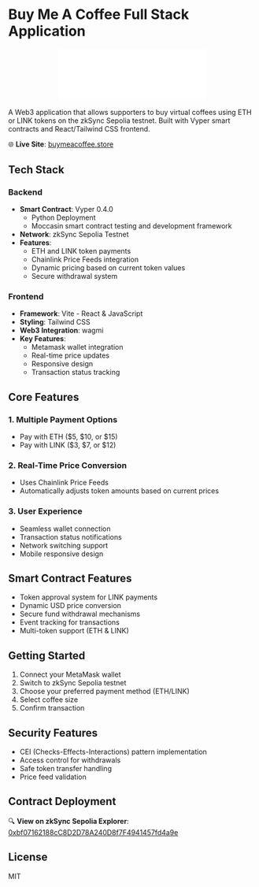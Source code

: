 # Buy Me A Coffee Full Stack Application

<p align="center">
  <img src="1-frontend/buy-me-a-coffee/public/images/buymeacoffee.svg" alt="Buy Me A Coffee Logo" width="300"/>
</p>

A Web3 application that allows supporters to buy virtual coffees using ETH or LINK tokens on the zkSync Sepolia testnet. Built with Vyper smart contracts and React/Tailwind CSS frontend.

🌐 **Live Site**: [buymeacoffee.store](https://buymeacoffee.store/)

## Tech Stack

### Backend
- **Smart Contract**: Vyper 0.4.0
  - Python Deployment
  - Moccasin smart contract testing and development framework
- **Network**: zkSync Sepolia Testnet
- **Features**:
  - ETH and LINK token payments
  - Chainlink Price Feeds integration
  - Dynamic pricing based on current token values
  - Secure withdrawal system

### Frontend
- **Framework**: Vite - React & JavaScript
- **Styling**: Tailwind CSS
- **Web3 Integration**: wagmi
- **Key Features**:
  - Metamask wallet integration
  - Real-time price updates
  - Responsive design
  - Transaction status tracking

## Core Features

### 1. Multiple Payment Options
- Pay with ETH ($5, $10, or $15)
- Pay with LINK ($3, $7, or $12)

### 2. Real-Time Price Conversion
- Uses Chainlink Price Feeds
- Automatically adjusts token amounts based on current prices

### 3. User Experience
- Seamless wallet connection
- Transaction status notifications
- Network switching support
- Mobile responsive design

## Smart Contract Features

- Token approval system for LINK payments
- Dynamic USD price conversion
- Secure fund withdrawal mechanisms
- Event tracking for transactions
- Multi-token support (ETH & LINK)

## Getting Started

1. Connect your MetaMask wallet
2. Switch to zkSync Sepolia testnet
3. Choose your preferred payment method (ETH/LINK)
4. Select coffee size
5. Confirm transaction

## Security Features

- CEI (Checks-Effects-Interactions) pattern implementation
- Access control for withdrawals
- Safe token transfer handling
- Price feed validation

## Contract Deployment

🔍 **View on zkSync Sepolia Explorer**: [0xbf07162188cC8D2D78A240D8f7F4941457fd4a9e](https://sepolia.explorer.zksync.io/address/0xbf07162188cC8D2D78A240D8f7F4941457fd4a9e)

## License

MIT